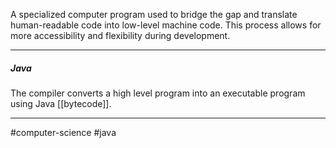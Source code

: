 A specialized computer program used to bridge the gap and translate human-readable code into low-level machine code. This process allows for more accessibility and flexibility during development.

---
##### Java

The compiler converts a high level program into an executable program using Java [[bytecode]].

---
#computer-science #java


